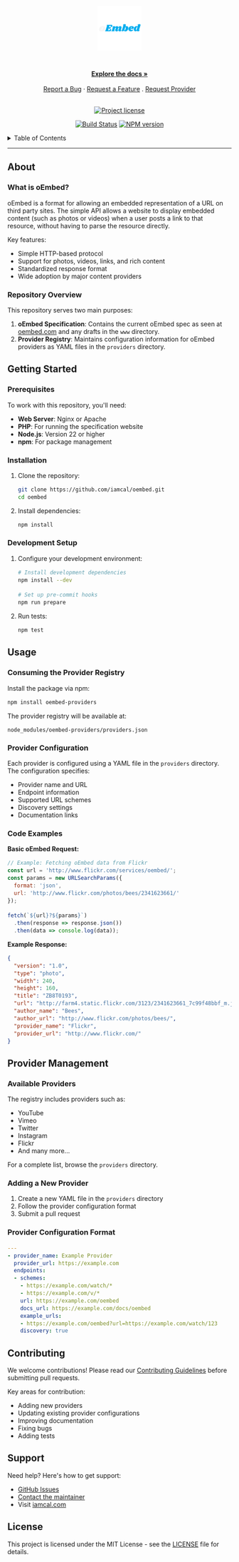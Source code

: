 <h1 align="center">
  <a href="https://github.com/iamcal/oembed">
    <img src="docs/images/logo.svg" alt="Logo" width="100" height="100">
  </a>
</h1>

<div align="center">
  <br />
  <a href="#about"><strong>Explore the docs »</strong></a>
  <br />
  <br />
  <a href="https://github.com/iamcal/oembed/issues/new?template=bug-report.yml">Report a Bug</a>
  ·
  <a href="https://github.com/iamcal/oembed/issues/new?template=feature-request.yml">Request a Feature</a>
  .
  <a href="https://github.com/iamcal/oembed/issues/new?template=provider-request.yml">Request Provider</a>
</div>

<div align="center">
<br />

[![Project license](https://img.shields.io/github/license/iamcal/oembed.svg?style=flat-square)](LICENSE)

[![Build Status](https://github.com/iamcal/oembed/actions/workflows/build.yml/badge.svg)](https://github.com/iamcal/oembed/actions)
<span class="badge-npmversion"><a href="https://npmjs.org/package/oembed-providers" title="View this project on NPM"><img src="https://img.shields.io/npm/v/oembed-providers.svg" alt="NPM version" /></a></span>

</div>

<details>
<summary>Table of Contents</summary>

- [About](#about)
  - [What is oEmbed?](#what-is-oembed)
  - [Repository Overview](#repository-overview)
  - [Project Structure](#project-structure)
- [Getting Started](#getting-started)
  - [Prerequisites](#prerequisites)
  - [Installation](#installation)
  - [Development Setup](#development-setup)
- [Usage](#usage)
  - [Consuming the Provider Registry](#consuming-the-provider-registry)
  - [Provider Configuration](#provider-configuration)
  - [Code Examples](#code-examples)
- [Provider Management](#provider-management)
  - [Available Providers](#available-providers)
  - [Adding a New Provider](#adding-a-new-provider)
  - [Provider Configuration Format](#provider-configuration-format)
- [Troubleshooting](#troubleshooting)
- [Contributing](#contributing)
- [Support](#support)
- [License](#license)

</details>

---

## About

### What is oEmbed?

oEmbed is a format for allowing an embedded representation of a URL on third party sites. The simple API allows a website to display embedded content (such as photos or videos) when a user posts a link to that resource, without having to parse the resource directly.

Key features:
- Simple HTTP-based protocol
- Support for photos, videos, links, and rich content
- Standardized response format
- Wide adoption by major content providers

### Repository Overview

This repository serves two main purposes:

1. **oEmbed Specification**: Contains the current oEmbed spec as seen at [oembed.com](http://oembed.com) and any drafts in the `www` directory.
2. **Provider Registry**: Maintains configuration information for oEmbed providers as YAML files in the `providers` directory.

## Getting Started

### Prerequisites

To work with this repository, you'll need:

- **Web Server**: Nginx or Apache
- **PHP**: For running the specification website
- **Node.js**: Version 22 or higher
- **npm**: For package management

### Installation

1. Clone the repository:
   ```bash
   git clone https://github.com/iamcal/oembed.git
   cd oembed
   ```

2. Install dependencies:
   ```bash
   npm install
   ```

### Development Setup

1. Configure your development environment:
   ```bash
   # Install development dependencies
   npm install --dev
   
   # Set up pre-commit hooks
   npm run prepare
   ```

2. Run tests:
   ```bash
   npm test
   ```

## Usage

### Consuming the Provider Registry

Install the package via npm:

```bash
npm install oembed-providers
```

The provider registry will be available at:
```
node_modules/oembed-providers/providers.json
```

### Provider Configuration

Each provider is configured using a YAML file in the `providers` directory. The configuration specifies:

- Provider name and URL
- Endpoint information
- Supported URL schemes
- Discovery settings
- Documentation links

### Code Examples

**Basic oEmbed Request:**
```javascript
// Example: Fetching oEmbed data from Flickr
const url = 'http://www.flickr.com/services/oembed/';
const params = new URLSearchParams({
  format: 'json',
  url: 'http://www.flickr.com/photos/bees/2341623661/'
});

fetch(`${url}?${params}`)
  .then(response => response.json())
  .then(data => console.log(data));
```

**Example Response:**
```json
{
  "version": "1.0",
  "type": "photo",
  "width": 240,
  "height": 160,
  "title": "ZB8T0193",
  "url": "http://farm4.static.flickr.com/3123/2341623661_7c99f48bbf_m.jpg",
  "author_name": "Bees",
  "author_url": "http://www.flickr.com/photos/bees/",
  "provider_name": "Flickr",
  "provider_url": "http://www.flickr.com/"
}
```

## Provider Management

### Available Providers

The registry includes providers such as:
- YouTube
- Vimeo
- Twitter
- Instagram
- Flickr
- And many more...

For a complete list, browse the `providers` directory.

### Adding a New Provider

1. Create a new YAML file in the `providers` directory
2. Follow the provider configuration format
3. Submit a pull request

### Provider Configuration Format

```yaml
---
- provider_name: Example Provider
  provider_url: https://example.com
  endpoints:
  - schemes:
    - https://example.com/watch/*
    - https://example.com/v/*
    url: https://example.com/oembed
    docs_url: https://example.com/docs/oembed
    example_urls:
    - https://example.com/oembed?url=https://example.com/watch/123
    discovery: true
```

## Contributing

We welcome contributions! Please read our [Contributing Guidelines](docs/CONTRIBUTING.md) before submitting pull requests.

Key areas for contribution:
- Adding new providers
- Updating existing provider configurations
- Improving documentation
- Fixing bugs
- Adding tests

## Support

Need help? Here's how to get support:

- [GitHub Issues](https://github.com/iamcal/oembed/issues/new?assignees=&labels=question&template=04_SUPPORT_QUESTION.md&title=support%3A+)
- [Contact the maintainer](https://github.com/iamcal)
- Visit [iamcal.com](https://www.iamcal.com/)

## License

This project is licensed under the MIT License - see the [LICENSE](LICENSE) file for details.